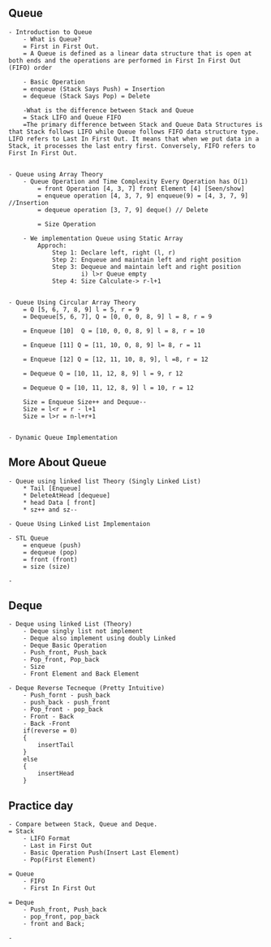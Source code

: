 ## Queue

    - Introduction to Queue
        - What is Queue?
        = First in First Out.
        = A Queue is defined as a linear data structure that is open at both ends and the operations are performed in First In First Out (FIFO) order

        - Basic Operation
        = enqueue (Stack Says Push) = Insertion
        = dequeue (Stack Says Pop) = Delete

        -What is the difference between Stack and Queue
        = Stack LIFO and Queue FIFO
        =The primary difference between Stack and Queue Data Structures is that Stack follows LIFO while Queue follows FIFO data structure type. LIFO refers to Last In First Out. It means that when we put data in a Stack, it processes the last entry first. Conversely, FIFO refers to First In First Out.


    - Queue using Array Theory
        - Queue Operation and Time Complexity Every Operation has O(1)
            = front Operation [4, 3, 7] front Element [4] [Seen/show]
            = enqueue operation [4, 3, 7, 9] enqueue(9) = [4, 3, 7, 9] //Insertion
            = dequeue operation [3, 7, 9] deque() // Delete

            = Size Operation

        - We implementation Queue using Static Array
            Approch:
                Step 1: Declare left, right (l, r)
                Step 2: Enqueue and maintain left and right position
                Step 3: Dequeue and maintain left and right position
                        i) l>r Queue empty
                Step 4: Size Calculate-> r-l+1


    - Queue Using Circular Array Theory
        = Q [5, 6, 7, 8, 9] l = 5, r = 9 
        = Dequeue[5, 6, 7], Q = [0, 0, 0, 8, 9] l = 8, r = 9

        = Enqueue [10]  Q = [10, 0, 0, 8, 9] l = 8, r = 10
        
        = Enqueue [11] Q = [11, 10, 0, 8, 9] l= 8, r = 11
        
        = Enqueue [12] Q = [12, 11, 10, 8, 9], l =8, r = 12
        
        = Dequeue Q = [10, 11, 12, 8, 9] l = 9, r 12
        
        = Dequeue Q = [10, 11, 12, 8, 9] l = 10, r = 12 

        Size = Enqueue Size++ and Dequue-- 
        Size = l<r = r - l+1
        Size = l>r = n-l+r+1 


    - Dynamic Queue Implementation 




## More About Queue 
    - Queue using linked list Theory (Singly Linked List)
        * Tail [Enqueue]
        * DeleteAtHead [dequeue]
        * head Data [ front]
        * sz++ and sz--

    - Queue Using Linked List Implementaion 
        
    - STL Queue 
        = enqueue (push)
        = dequeue (pop)
        = front (front)
        = size (size)

    - 


## Deque 
    - Deque using linked List (Theory)
        - Deque singly list not implement 
        - Deque also implement using doubly Linked
        - Deque Basic Operation 
        - Push_front, Push_back
        - Pop_front, Pop_back
        - Size 
        - Front Element and Back Element 

    - Deque Reverse Tecneque (Pretty Intuitive)
        - Push_fornt - push_back 
        - push_back - push_front
        - Pop_front - pop_back
        - Front - Back 
        - Back -Front
        if(reverse = 0)
        { 
            insertTail
        }
        else
        { 
            insertHead
        }

## Practice day 
    - Compare between Stack, Queue and Deque.
    = Stack
        - LIFO Format 
        - Last in First Out
        - Basic Operation Push(Insert Last Element)
        - Pop(First Element) 

    = Queue 
        - FIFO 
        - First In First Out 
    
    = Deque 
        - Push_front, Push_back
        - pop_front, pop_back
        - front and Back; 
    
    - 